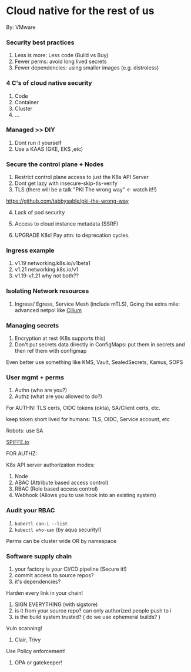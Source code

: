 # Cloud native for the rest of us

By: VMware

### Security best practices

1. Less is more: Less code (Build vs Buy)
2. Fewer perms: avoid long lived secrets
3. Fewer dependencies: using smaller images (e.g. distroless)

### 4 C's of cloud native security

1. Code 
2. Container
3. Cluster
4. ...

### Managed >> DIY

1. Dont run it yourself 
2. Use a KAAS (GKE, EKS ,etc)

### Secure the control plane + Nodes

1. Restrict control plane access to just the K8s API Server
2. Dont get lazy with insecure-skip-tls-verify
3. TLS (there will be a talk "PKI The wrong way" <- watch it!!) 

https://github.com/tabbysable/pki-the-wrong-way

4. Lack of pod security
5. Access to cloud instance metadata (SSRF)

6. UPGRADE K8s! Pay attn: to deprecation cycles.

### Ingress example

1. v1.19 networking.k8s.io/v1beta1
2. v1.21 networking.k8s.io/v1
3. v1.19-v1.21 why not both??

### Isolating Network resources

1. Ingress/ Egress, Service Mesh (include mTLS), Going the extra mile: advanced netpol like [Cilium](https://cilium.io/)

### Managing secrets

1. Encryption at rest (K8s supports this)
2. Don't put secrets data directly in ConfigMaps: put them in secrets and then ref them with configmap

Even better use something like KMS, Vault, SealedSecrets, Kamus, SOPS

### User mgmt + perms

1. Authn (who are you?)
2. Authz (what are you allowed to do?)


For AUTHN: TLS certs, OIDC tokens (okta), SA/Client certs, etc.

keep token short lived
for humans: TLS, OIDC, Service account, etc

Robots: use SA

[SPIFFE.io](https://spiffe.io/)

FOR AUTHZ: 

K8s API server authorization modes:

1. Node
2. ABAC (Attribute based access control)
3. RBAC (Role based access control)
4. Webhook (Allows you to use hook into an existing system)

### Audit your RBAC

1. `kubectl can-i --list`
2. `kubectl who-can` (by aqua security!)

Perms can be cluster wide OR by namespace

### Software supply chain

1. your factory is your CI/CD pipeline (Secure it!)
2. commit access to source repos?
3. it's dependencies?

Harden every link in your chain!

1. SIGN EVERYTHING (with sigstore)
2. is it from your source repo? can only authorized people push to i
3. is the build system trusted? ( do we use ephemeral builds? )

Vuln scanning!

1. Clair, Trivy

Use Policy enforcement!

1. OPA or gatekeeper!
